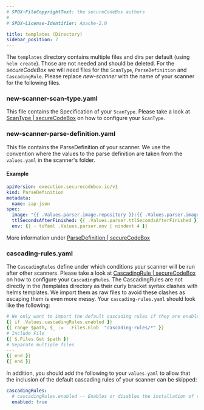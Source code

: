 ```yaml
---
# SPDX-FileCopyrightText: the secureCodeBox authors
#
# SPDX-License-Identifier: Apache-2.0

title: templates (Directory)
sidebar_position: 7
---
```


The `templates` directory contains multiple files and dirs per default (using `helm create`).
Those are not needed and should be deleted.
For the _secureCodeBox_ we will need files for the `ScanType`, `ParseDefinition` and `CascadingRule`.
Please replace _new-scanner_ with the name of your scanner for the following files.

### new-scanner-scan-type.yaml

This file contains the Specification of your `ScanType`.
Please take a look at [ScanType | secureCodeBox](/docs/api/crds/scan-type) on how to configure your `ScanType`.

### new-scanner-parse-definition.yaml

This file contains the ParseDefinition of your scanner.
We use the convention where the values to the parse definition are taken from the `values.yaml` in the scanner's folder.

#### Example

```yaml
apiVersion: execution.securecodebox.io/v1
kind: ParseDefinition
metadata:
  name: zap-json
spec:
  image: "{{ .Values.parser.image.repository }}:{{ .Values.parser.image.tag | default .Chart.Version }}"
  ttlSecondsAfterFinished: {{ .Values.parser.ttlSecondsAfterFinished }}
  env: {{ - toYaml .Values.parser.env | nindent 4 }}
```

More information under [ParseDefinition | secureCodeBox](/docs/api/crds/parse-definition)

### cascading-rules.yaml

The `CascadingRules` define under which conditions your scanner will be run after other scanners.
Please take a look at [CascadingRule | secureCodeBox](/docs/api/crds/cascading-rule) on how to configure your `CascadingRules`.
The CascadingRules are not directly in the /templates directory as their curly bracket syntax clashes with helms templates.
We import them as raw files to avoid these clashes as escaping them is even more messy.
Your `cascading-rules.yaml` should look like the following:

```yaml
# We only want to import the default cascading rules if they are enabled
{{ if .Values.cascadingRules.enabled }}
{{ range $path, $_ :=  .Files.Glob  "cascading-rules/*" }}
# Include File
{{ $.Files.Get $path }}
# Separate multiple files
---
{{ end }}
{{ end }}
```

In addition, you should add the following to your `values.yaml` to allow that the inclusion of the default cascading rules of your scanner can be skipped:

```yaml
cascadingRules:
  # cascadingRules.enabled -- Enables or disables the installation of the default cascading rules for this scanner
  enabled: true
```
